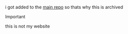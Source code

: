 i got added to the [main repo](https://github.com/pastadudes/pastaya.net) so thats why this is archived

> [!IMPORTANT]
> this is not my website
